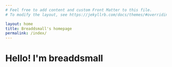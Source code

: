 ```yaml
---
# Feel free to add content and custom Front Matter to this file.
# To modify the layout, see https://jekyllrb.com/docs/themes/#overriding-theme-defaults

layout: home
title: Breaddsmall's homepage
permalink: /index/
---
```

# Hello! I'm breaddsmall